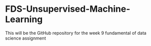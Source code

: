 # FDS-Unsupervised-Machine-Learning
This will be the GitHub repository for the week 9 fundamental of data science assignment 
